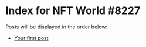 # Index for NFT World #8227
Posts will be displayed in the order below:

- [Your first post](./001-first.md)

